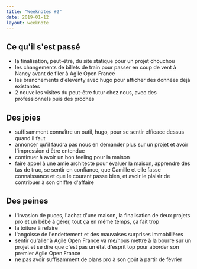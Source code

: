 ```yaml
---
title: "Weeknotes #2"
date: 2019-01-12
layout: weeknote
---
```


## Ce qu'il s'est passé

- la finalisation, peut-être, du site statique pour un projet chouchou
- les changements de billets de train pour passer en coup de vent à Nancy avant de filer à Agile Open France
- les branchements d'eleventy avec hugo pour afficher des données déjà existantes
- 2 nouvelles visites du peut-être futur chez nous, avec des professionnels puis des proches

## Des joies

- suffisamment connaître un outil, hugo, pour se sentir efficace dessus quand il faut
- annoncer qu'il faudra pas nous en demander plus sur un projet et avoir l'impression d'être entendue
- continuer à avoir un bon feeling pour la maison
- faire appel à une amie architecte pour évaluer la maison, apprendre des tas de truc, se sentir en confiance, que Camille et elle fasse connaissance et que le courant passe bien, et avoir le plaisir de contribuer à son chiffre d'affaire

## Des peines

- l'invasion de puces, l'achat d'une maison, la finalisation de deux projets pro et un bébé à gérer, tout ça en même temps, ça fait trop
- la toiture à refaire
- l'angoisse de l'endettement et des mauvaises surprises immobilières
- sentir qu'aller à Agile Open France va me/nous mettre à la bourre sur un projet et se dire que c'est pas un état d'esprit top pour aborder son premier Agile Open France
- ne pas avoir suffisamment de plans pro à son goût à partir de février
